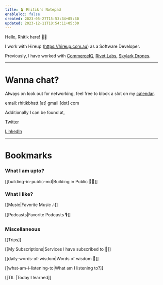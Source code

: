 ```yaml
---
title: 🪴 Rhitik's Notepad
enableToc: false
created: 2023-05-27T15:53:34+05:30
updated: 2023-12-11T10:54:11+05:30
---
```


Hello, Rhitik here! 👋🏼

I work with Hireup (https://hireup.com.au) as a Software Developer.

Previously, I have worked with [CommerceIQ](https://commerceiq.ai/), [Rivet Labs](https://rivetlabs.io/), [Skylark Drones](https://skylarkdrones.com/).

---

# Wanna chat?

Always on look out for networking, feel free to block a slot on my [calendar](https://calendly.com/rhitik/catchup).

email: rhitikbhatt [at] gmail [dot] com

Additionally I can be found at,

[Twitter](https://twitter.com/lambainsaan)

[LinkedIn](https://www.linkedin.com/in/rhitik-bhatt/)

---

# Bookmarks

### What I am upto?

[[building-in-public-md|Building in Public 👷🏽]]

### What I like?

[[Music|Favorite Music 🎶]]

[[Podcasts|Favorite Podcasts 🎙️]]


### Miscellaneous

[[Trips]]

[[My Subscriptions|Services I have subscribed to 💸]]

[[daily-words-of-wisdom|Words of wisdom 🧙]]

[[what-am-i-listening-to|What am I listening to?]]

[[TIL |Today I learned]]

